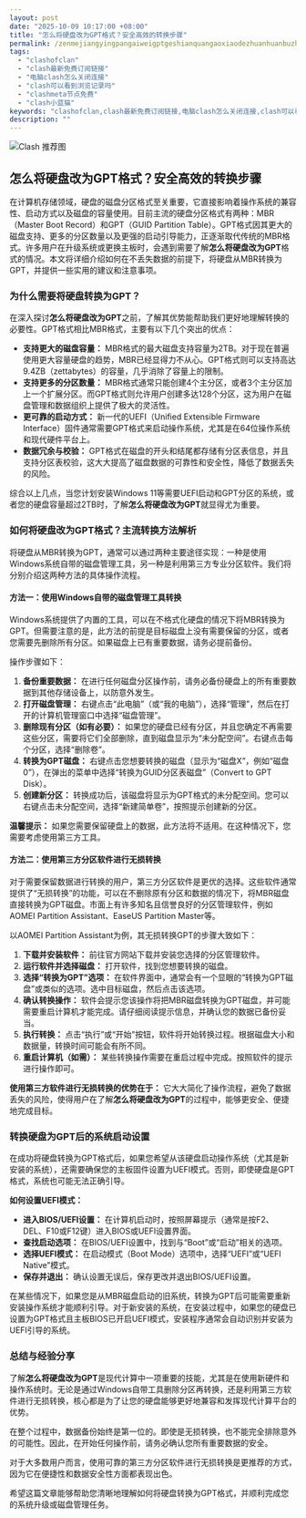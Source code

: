 ```yaml
---
layout: post
date: "2025-10-09 10:17:00 +08:00"
title: "怎么将硬盘改为GPT格式？安全高效的转换步骤"
permalink: /zenmejiangyingpangaiweigptgeshianquangaoxiaodezhuanhuanbuzhou/
tags:
  - "clashofclan"
  - "clash最新免费订阅链接"
  - "电脑clash怎么关闭连接"
  - "clash可以看到浏览记录吗"
  - "clashmeta节点免费"
  - "clash小蓝猫"
keywords: "clashofclan,clash最新免费订阅链接,电脑clash怎么关闭连接,clash可以看到浏览记录吗,clashmeta节点免费,clash小蓝猫"
description: ""
---
```


![Clash 推荐图](https://clashjd.github.io/assets/img/六月一个月的机场订阅.png)

## 怎么将硬盘改为GPT格式？安全高效的转换步骤


<p>在计算机存储领域，硬盘的磁盘分区格式至关重要，它直接影响着操作系统的兼容性、启动方式以及磁盘的容量使用。目前主流的硬盘分区格式有两种：MBR（Master Boot Record）和GPT（GUID Partition Table）。GPT格式因其更大的磁盘支持、更多的分区数量以及更强的启动引导能力，正逐渐取代传统的MBR格式。许多用户在升级系统或更换主板时，会遇到需要了解<strong>怎么将硬盘改为GPT</strong>格式的情况。本文将详细介绍如何在不丢失数据的前提下，将硬盘从MBR转换为GPT，并提供一些实用的建议和注意事项。</p>

<h3>为什么需要将硬盘转换为GPT？</h3>

<p>在深入探讨<strong>怎么将硬盘改为GPT</strong>之前，了解其优势能帮助我们更好地理解转换的必要性。GPT格式相比MBR格式，主要有以下几个突出的优点：</p>
<ul>
    <li><strong>支持更大的磁盘容量：</strong> MBR格式的最大磁盘支持容量为2TB。对于现在普遍使用更大容量硬盘的趋势，MBR已经显得力不从心。GPT格式则可以支持高达9.4ZB（zettabytes）的容量，几乎消除了容量上的限制。</li>
    <li><strong>支持更多的分区数量：</strong> MBR格式通常只能创建4个主分区，或者3个主分区加上一个扩展分区。而GPT格式则允许用户创建多达128个分区，这为用户在磁盘管理和数据组织上提供了极大的灵活性。</li>
    <li><strong>更可靠的启动方式：</strong> 新一代的UEFI（Unified Extensible Firmware Interface）固件通常需要GPT格式来启动操作系统，尤其是在64位操作系统和现代硬件平台上。</li>
    <li><strong>数据冗余与校验：</strong> GPT格式在磁盘的开头和结尾都存储有分区表信息，并且支持分区表校验，这大大提高了磁盘数据的可靠性和安全性，降低了数据丢失的风险。</li>
</ul>
<p>综合以上几点，当您计划安装Windows 11等需要UEFI启动和GPT分区的系统，或者您的硬盘容量超过2TB时，了解<strong>怎么将硬盘改为GPT</strong>就显得尤为重要。</p>

<h3>如何将硬盘改为GPT格式？主流转换方法解析</h3>

<p>将硬盘从MBR转换为GPT，通常可以通过两种主要途径实现：一种是使用Windows系统自带的磁盘管理工具，另一种是利用第三方专业分区软件。我们将分别介绍这两种方法的具体操作流程。</p>

<h4>方法一：使用Windows自带的磁盘管理工具转换</h4>

<p>Windows系统提供了内置的工具，可以在不格式化硬盘的情况下将MBR转换为GPT。但需要注意的是，此方法的前提是目标磁盘上没有需要保留的分区，或者您需要先删除所有分区。如果磁盘上已有重要数据，请务必提前备份。</p>
<p>操作步骤如下：</p>
<ol>
    <li><strong>备份重要数据：</strong> 在进行任何磁盘分区操作前，请务必备份硬盘上的所有重要数据到其他存储设备上，以防意外发生。</li>
    <li><strong>打开磁盘管理：</strong> 右键点击“此电脑”（或“我的电脑”），选择“管理”，然后在打开的计算机管理窗口中选择“磁盘管理”。</li>
    <li><strong>删除现有分区（如有必要）：</strong> 如果您的硬盘已经有分区，并且您确定不再需要这些分区，需要将它们全部删除，直到磁盘显示为“未分配空间”。右键点击每个分区，选择“删除卷”。</li>
    <li><strong>转换为GPT磁盘：</strong> 右键点击您想要转换的磁盘（显示为“磁盘X”，例如“磁盘0”），在弹出的菜单中选择“转换为GUID分区表磁盘”（Convert to GPT Disk）。</li>
    <li><strong>创建新分区：</strong> 转换成功后，该磁盘将显示为GPT格式的未分配空间。您可以右键点击未分配空间，选择“新建简单卷”，按照提示创建新的分区。</li>
</ol>
<p><strong>温馨提示：</strong> 如果您需要保留硬盘上的数据，此方法将不适用。在这种情况下，您需要考虑使用第三方工具。</p>

<h4>方法二：使用第三方分区软件进行无损转换</h4>

<p>对于需要保留数据进行转换的用户，第三方分区软件是更优的选择。这些软件通常提供了“无损转换”的功能，可以在不删除原有分区和数据的情况下，将MBR磁盘直接转换为GPT磁盘。市面上有许多知名且信誉良好的分区管理软件，例如AOMEI Partition Assistant、EaseUS Partition Master等。</p>
<p>以AOMEI Partition Assistant为例，其无损转换GPT的步骤大致如下：</p>
<ol>
    <li><strong>下载并安装软件：</strong> 前往官方网站下载并安装您选择的分区管理软件。</li>
    <li><strong>运行软件并选择磁盘：</strong> 打开软件，找到您想要转换的磁盘。</li>
    <li><strong>选择“转换为GPT”选项：</strong> 在软件界面中，通常会有一个显眼的“转换为GPT磁盘”或类似的选项。选中目标磁盘，然后点击该选项。</li>
    <li><strong>确认转换操作：</strong> 软件会提示您该操作将把MBR磁盘转换为GPT磁盘，并可能需要重启计算机才能完成。请仔细阅读提示信息，并确认您的数据已备份妥当。</li>
    <li><strong>执行转换：</strong> 点击“执行”或“开始”按钮，软件将开始转换过程。根据磁盘大小和数据量，转换时间可能会有所不同。</li>
    <li><strong>重启计算机（如需）：</strong> 某些转换操作需要在重启过程中完成。按照软件的提示进行操作即可。</li>
</ol>
<p><strong>使用第三方软件进行无损转换的优势在于：</strong> 它大大简化了操作流程，避免了数据丢失的风险，使得用户在了解<strong>怎么将硬盘改为GPT</strong>的过程中，能够更安全、便捷地完成目标。</p>

<h3>转换硬盘为GPT后的系统启动设置</h3>

<p>在成功将硬盘转换为GPT格式后，如果您希望从该硬盘启动操作系统（尤其是新安装的系统），还需要确保您的主板固件设置为UEFI模式。否则，即使硬盘是GPT格式，系统也可能无法正确引导。</p>
<p><strong>如何设置UEFI模式：</strong></p>
<ul>
    <li><strong>进入BIOS/UEFI设置：</strong> 在计算机启动时，按照屏幕提示（通常是按F2、DEL、F10或F12键）进入BIOS或UEFI设置界面。</li>
    <li><strong>查找启动选项：</strong> 在BIOS/UEFI设置中，找到与“Boot”或“启动”相关的选项。</li>
    <li><strong>选择UEFI模式：</strong> 在启动模式（Boot Mode）选项中，选择“UEFI”或“UEFI Native”模式。</li>
    <li><strong>保存并退出：</strong> 确认设置无误后，保存更改并退出BIOS/UEFI设置。</li>
</ul>
<p>在某些情况下，如果您是从MBR磁盘启动的旧系统，转换为GPT后可能需要重新安装操作系统才能顺利引导。对于新安装的系统，在安装过程中，如果您的硬盘已设置为GPT格式且主板BIOS已开启UEFI模式，安装程序通常会自动识别并安装为UEFI引导的系统。</p>

<h3>总结与经验分享</h3>

<p>了解<strong>怎么将硬盘改为GPT</strong>是现代计算中一项重要的技能，尤其是在使用新硬件和操作系统时。无论是通过Windows自带工具删除分区再转换，还是利用第三方软件进行无损转换，核心都是为了让您的硬盘能够更好地兼容和发挥现代计算平台的优势。</p>
<p>在整个过程中，数据备份始终是第一位的。即使是无损转换，也不能完全排除意外的可能性。因此，在开始任何操作前，请务必确认您所有重要数据的安全。</p>
<p>对于大多数用户而言，使用可靠的第三方分区软件进行无损转换是更推荐的方式，因为它在便捷性和数据安全性方面都表现出色。</p>
<p>希望这篇文章能够帮助您清晰地理解如何将硬盘转换为GPT格式，并顺利完成您的系统升级或磁盘管理任务。</p>